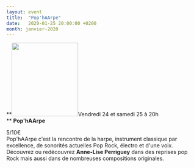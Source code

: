 ```yaml
---
layout: event
title:  "Pop'hAArpe"
date:   2020-01-25 20:00:00 +0200
month: janvier-2020
---
```

**[<img class="wp-image-7189 alignleft" src="http://localhost/wpagendarts/wp-content/uploads/2019/10/pop-harpe.jpg?w=300" alt="" width="174" height="193" />](http://localhost/wpagendarts/wp-content/uploads/2019/10/pop-harpe.jpg)Vendredi 24 et samedi 25 à 20h  
** **Pop'hAArpe**

<span style="font-weight:400;">5/10€</span><span style="font-weight:400;"><br /> </span><span style="font-weight:400;">Pop'hAArpe c'est la rencontre de la harpe, instrument classique par excellence, de sonorités actuelles Pop Rock, électro et d'une voix.</span><span style="font-weight:400;"><br /> </span><span style="font-weight:400;">Découvrez ou redécouvrez </span>**Anne-Lise Perriguey** <span style="font-weight:400;">dans des reprises pop Rock mais aussi dans de nombreuses compositions originales.</span><span style="font-weight:400;"><br /> </span>